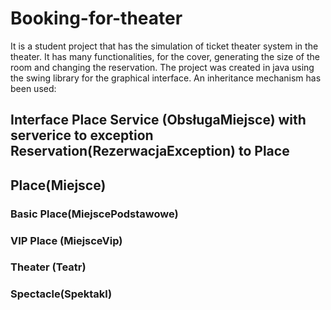 # Booking-for-theater
It is a student project that has the simulation of ticket theater system in the theater. It has many functionalities, for the cover, generating the size of the room and changing the reservation. The project was created in java using the swing library for the graphical interface.
An inheritance mechanism has been used:
##  Interface Place Service (ObsługaMiejsce) with serverice to exception Reservation(RezerwacjaException) to Place
## Place(Miejsce)
###  Basic Place(MiejscePodstawowe)
### VIP Place (MiejsceVip)
### Theater (Teatr)
### Spectacle(Spektakl)
